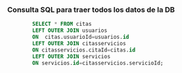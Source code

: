 ### Consulta SQL para traer todos los datos de la DB

```sql
        SELECT * FROM citas 
        LEFT OUTER JOIN usuarios 
        ON  citas.usuarioId=usuarios.id 
        LEFT OUTER JOIN citasservicios 
        ON citasservicios.citaId=citas.id
        LEFT OUTER JOIN servicios
        ON servicios.id=citasservicios.servicioId;
```